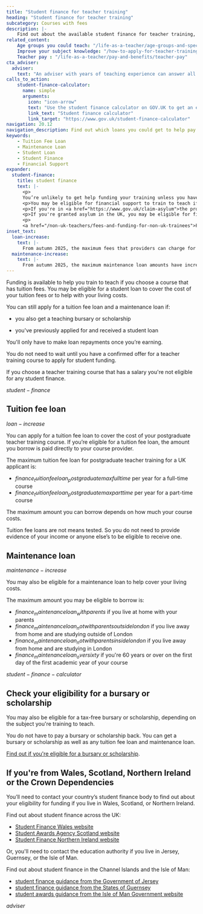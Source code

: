 ```yaml
---
title: "Student finance for teacher training"
heading: "Student finance for teacher training"
subcategory: Courses with fees
description: |-
    Find out about the available student finance for teacher training, including tuition fee loans and maintenance loans to support you while you train.
related_content:
    Age groups you could teach: "/life-as-a-teacher/age-groups-and-specialisms/age-groups-you-could-teach"
    Improve your subject knowledge: "/how-to-apply-for-teacher-training/subject-knowledge-enhancement"
    Teacher pay : "/life-as-a-teacher/pay-and-benefits/teacher-pay"
cta_adviser:
  adviser:
    text: "An adviser with years of teaching experience can answer all your questions about student finance. Chat by phone, text or email, as little or as often as you need."
calls_to_action:
    student-finance-calculator:
      name: simple
      arguments:
        icon: "icon-arrow"
        text: "Use the student finance calculator on GOV.UK to get an estimate of how much funding you might get."
        link_text: "Student finance calculator"
        link_target: "https://www.gov.uk/student-finance-calculator"
navigation: 20.12
navigation_description: Find out which loans you could get to help pay your fees and living expenses while you train.
keywords:
    - Tuition Fee Loan
    - Maintenance Loan
    - Student Loan
    - Student Finance
    - Financial Support
expander:
  student-finance:
    title: student finance
    text: |-
      <p>
      You’re unlikely to get help funding your training unless you have permission to <a href="https://www.gov.uk/browse/visas-immigration/settle-in-the-uk">live permanently in the UK</a>, have refugee status, or are training to teach languages or physics. You’ll also need to meet some other eligibility requirements.
      <p>You may be eligible for financial support to train to teach if <a href="/non-uk-teachers/visas-for-non-uk-trainees">you're from Ukraine or Afghanistan and on certain visas</a>.</p>
      <p>If you're in <a href="https://www.gov.uk/claim-asylum">the process of seeking asylum</a>, check your immigration bail conditions to see if you have permission to study on a teacher training course in England. Even if you have permission, you're unlikely to be eligible for financial support.
      <p>If you're granted asylum in the UK, you may be eligible for financial support to train to teach.</p>
      <p>
      <a href="/non-uk-teachers/fees-and-funding-for-non-uk-trainees">Find out about funding for non-UK citizens</a>.</p>
inset_text:
  loan-increase:
    text: |-
      From autumn 2025, the maximum fees that providers can charge for postgraduate teacher training courses have increased. This means the amount you can apply to borrow to cover tuition fees has also increased. The increased amounts are shown on this page.
  maintenance-increase:
    text: |-
      From autumn 2025, the maximum maintenance loan amounts have increased. The increased amounts are shown on this page.
---
```


Funding is available to help you train to teach if you choose a course that has tuition fees. You may be eligible for a student loan to cover the cost of your tuition fees or to help with your living costs.

You can still apply for a tuition fee loan and a maintenance loan if:

* you also get a teaching bursary or scholarship

* you've previously applied for and received a student loan

You'll only have to make loan repayments once you’re earning.

You do not need to wait until you have a confirmed offer for a teacher training course to apply for student funding.

If you choose a teacher training course that has a salary you're not eligible for any student finance.

$student-finance$

## Tuition fee loan

$loan-increase$

You can apply for a tuition fee loan to cover the cost of your postgraduate teacher training course. If you’re eligible for a tuition fee loan, the amount you borrow is paid directly to your course provider.

The maximum tuition fee loan for postgraduate teacher training for a UK applicant is:

* $finance_tuitionfeeloan_postgraduatemaxfulltime$ per year for a full-time course
* $finance_tuitionfeeloan_postgraduatemaxparttime$ per year for a part-time course

The maximum amount you can borrow depends on how much your course costs.

Tuition fee loans are not means tested. So you do not need to provide evidence of your income or anyone else’s to be eligible to receive one.

## Maintenance loan

$maintenance-increase$

You may also be eligible for a maintenance loan to help cover your living costs.

The maximum amount you may be eligible to borrow is:

* $finance_maintenanceloan_withparents$ if you live at home with your parents
* $finance_maintenanceloan_notwithparentsoutsidelondon$ if you live away from home and are studying outside of London
* $finance_maintenanceloan_notwithparentsinsidelondon$ if you live away from home and are studying in London
* $finance_maintenanceloan_oversixty$ if you're 60 years or over on the first day of the first academic year of your course

$student-finance-calculator$

## Check your eligibility for a bursary or scholarship

You may also be eligible for a tax-free bursary or scholarship, depending on the subject you're training to teach.

You do not have to pay a bursary or scholarship back. You can get a bursary or scholarship as well as any tuition fee loan and maintenance loan.

[Find out if you're eligible for a bursary or scholarship](/funding-and-support/scholarships-and-bursaries).

## If you're from Wales, Scotland, Northern Ireland or the Crown Dependencies

You’ll need to contact your country’s student finance body to find out about your eligibility for funding if you live in Wales, Scotland, or Northern Ireland.

Find out about student finance across the UK:

* [Student Finance Wales website](https://www.studentfinancewales.co.uk/)
* [Student Awards Agency Scotland website](https://www.saas.gov.uk/)
* [Student Finance Northern Ireland website](https://www.studentfinanceni.co.uk/)

Or, you'll need to contact the education authority if you live in Jersey, Guernsey, or the Isle of Man.

Find out about student finance in the Channel Islands and the Isle of Man:

* [student finance guidance from the Government of Jersey](https://www.gov.je/Working/Careers/16To19YearOlds/EnteringHigherEducation/FinancingHigherEducationCourses/FundingDegreeProfessionalQualifications/Pages/index.aspx)
* [student finance guidance from the States of Guernsey](https://www.gov.gg/article/152744/Policies)
* [student awards guidance from the Isle of Man Government website](https://www.gov.im/student-grants)

$adviser$
